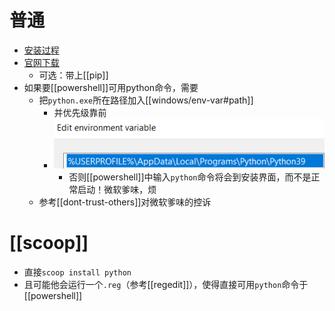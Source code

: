 # 普通
- [安装过程](https://zhuanlan.zhihu.com/p/344887837)
- [官网下载](https://www.python.org/downloads/windows/)
  - 可选：带上[[pip]]
- 如果要[[powershell]]可用python命令，需要
  - 把`python.exe`所在路径加入[[windows/env-var#path]]
    - 并优先级靠前
    - ![](windows-add-path.png)
      - 否则[[powershell]]中输入`python`命令将会到安装界面，而不是正常启动！微软爹味，烦
  - 参考[[dont-trust-others]]对微软爹味的控诉
# [[scoop]]
- 直接`scoop install python`
- 且可能他会运行一个`.reg`（参考[[regedit]]），使得直接可用`python`命令于[[powershell]]
